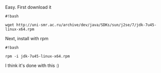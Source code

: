 Easy. First download it


```
#!bash

wget http://uni-smr.ac.ru/archive/dev/java/SDKs/sun/j2se/7/jdk-7u45-linux-x64.rpm

```

Next, install with rpm


```
#!bash

rpm -i jdk-7u45-linux-x64.rpm

```

I think it's done with this :)